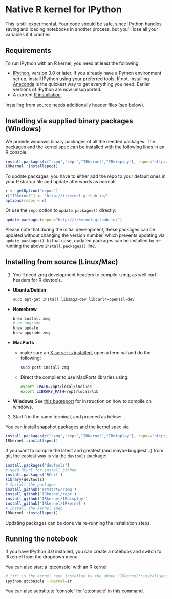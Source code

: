 # Native R kernel for IPython

This is still experimental. Your code should be safe,
since IPython handles saving and loading notebooks in another process, but
you'll lose all your variables if it crashes.

## Requirements

To run IPython with an R kernel, you need at least the following:

* [IPython](http://ipython.org/), version 3.0 or later. If you already have a 
  Python environment set up, install IPython using your preferred tools. If 
  not, installing [Anaconda](http://continuum.io/downloads) is the quickest 
  way to get everything you need. Earlier versions of IPython are now 
  unsupported.
* A current [R installation](http://www.r-project.org/).

Installing from source needs additionally header files (see below).

## Installing via supplied binary packages (Windows)

We provide windows binary packages of all the needed packages. The packages 
and the kernel spec can be installed with the following lines in an R console: 

```r
install.packages(c("rzmq","repr","IRkernel","IRdisplay"), repos="http://irkernel.github.io/")
IRkernel::installspec()
```

To update packages, you have to either add the repo to your default ones in your R startup 
file and update afterwards as normal:

```r
r <- getOption("repos")
r["IRkernel"] <- "http://irkernel.github.io/"
options(repos = r)
```

Or use the `repo` option to `update.packages()` directly:

```r
update.packages(repos="http://irkernel.github.io/")
```

Please note that during the initial development, these packages can be updated
without changing the version number, which prevents updating via `update.packages()`. 
In that case, updated packages can be installed by re-running the above 
`install.packages()` line.

## Installing from source (Linux/Mac)

1. You'll need zmq development headers to compile rzmq, as well curl headers
   for R devtools.
  * **Ubuntu/Debian**

    ```bash
    sudo apt-get install libzmq3-dev libcurl4-openssl-dev
    ```

  * **Homebrew**

    ```bash
    brew install zmq
    # or upgrade
    brew update
    brew upgrade zmq
    ```

  * **MacPorts**
    * make sure an [X server is installed](http://xquartz.macosforge.org/),
      open a terminal and do the following:

      ```bash
      sudo port install zmq
      ```

    * Direct the compiler to use MacPorts libraries using:

      ```bash
      export CPATH=/opt/local/include
      export LIBRARY_PATH=/opt/local/lib
      ```
  * **Windows**
    See [this bugreport](https://github.com/IRkernel/IRkernel/issues/54#issuecomment-84467798)
    for instruction on how to compile on windows.

2. Start `R` in the same terminal, and proceed as below:

  You can install snapshot packages and the kernel spec via

  ```r
  install.packages(c("rzmq","repr","IRkernel","IRdisplay"), repos="http://irkernel.github.io/", type="source")
  IRkernel::installspec()
  ```

  If you want to compile the latest and greatest (and maybe buggiest...) from git, 
  the easiest way is via the `devtools` package:

  ```r
  install.packages("devtools")
  # Need RCurl for install_github
  install.packages('RCurl')
  library(devtools)
  # Install the packages
  install_github('armstrtw/rzmq')
  install_github('IRkernel/repr')
  install_github('IRkernel/IRdisplay')
  install_github('IRkernel/IRkernel')
  # Install the kernel spec
  IRkernel::installspec()
  ```

Updating packages can be done via re-running the installation steps.
   
## Running the notebook

If you have IPython 3.0 installed, you can create a notebook and switch to
IRkernel from the dropdown menu. 

You can also start a 'qtconsole' with an R kernel:

```bash
# "ir" is the kernel name installed by the above "IRkernel::installspec()"
ipython qtconsole --kernel=ir
```

You can also substitute 'console' for 'qtconsole' in this command.
